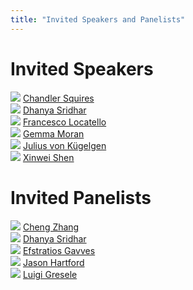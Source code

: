```yaml
---
title: "Invited Speakers and Panelists"
---
```


# Invited Speakers

<div class="list-of-people">
    <div class="person">
        <td><img src="/chandler.png"></td>
        <td><a href="http://chandlersquires.com/">Chandler Squires</a></td>
    </div>
    <div class="person">
        <td><img src="/dhanya.webp"></td>
        <td><a href="https://www.dsridhar.com/">Dhanya Sridhar</a></td>
    </div>
    <div class="person">
        <img src="/francesco.jpg">
        <a href="https://www.francescolocatello.com/">Francesco Locatello</a>
    </div>
    <div class="person">
        <td><img src="/gemma.jpg"></td>
        <td><a href="https://www.gemma-moran.com/">Gemma Moran</a></td>
    </div>
    <div class="person">
        <img src="/julius.jpg">
        <a href="https://sites.google.com/view/julius-von-kuegelgen/home">Julius von Kügelgen</a>
    </div>
    <div class="person">
        <td><img src="/xinwei.png"></td>
        <td><a href="https://xinweishen.netlify.app/">Xinwei Shen</a></td>
    </div>
</div>


#

# Invited Panelists
<div class="list-of-people">
    <div class="person">
        <img src="/cheng.webp">
        <a href="https://cheng-zhang.org/">Cheng Zhang</a>
    </div>
    <div class="person">
        <td><img src="/dhanya.webp"></td>
        <td><a href="https://www.dsridhar.com/">Dhanya Sridhar</a></td>
    </div>
    <div class="person">
        <img src="/efstratios.jpeg">
        <a href="https://www.egavves.com/">Efstratios Gavves</a>
    </div>
    <div class="person">
        <img src="/jason.jpeg">
        <a href="https://jhartford.github.io/">Jason Hartford</a>
    </div>
    <div class="person">
        <img src="/luigi.jpg">
        <a href="https://ei.is.mpg.de/person/lgresele">Luigi Gresele</a>
    </div>
</div>


